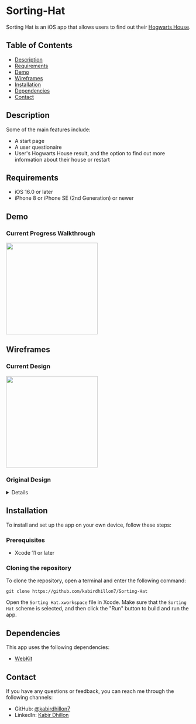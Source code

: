 # Sorting-Hat
Sorting Hat is an iOS app that allows users to find out their [Hogwarts House](https://www.wizardingworld.com/news/discover-your-hogwarts-house-on-wizarding-world).

## Table of Contents

- [Description](#description)
- [Requirements](#Requirements)
- [Demo](#demo)
- [Wireframes](#wireframes)
- [Installation](#installation)
- [Dependencies](#dependencies)
- [Contact](#contact)

## Description

Some of the main features include:

- A start page
- A user questionaire
- User's Hogwarts House result, and the option to find out more information about their house or restart

## Requirements

- iOS 16.0 or later
- iPhone 8 or iPhone SE (2nd Generation) or newer

## Demo
### Current Progress Walkthrough

<img src="https://user-images.githubusercontent.com/74223402/221764498-7b814598-744c-40f9-97c2-9934816a7cc6.gif" width=250><br>


## Wireframes
### Current Design
<img src="https://user-images.githubusercontent.com/74223402/221765780-249e9e25-8464-421e-a23b-90b9a9610563.png" width=250><br>

### Original Design
<details>
  <img src="https://user-images.githubusercontent.com/74223402/221765780-249e9e25-8464-421e-a23b-90b9a9610563.png" width=250><br>
</details>

## Installation

To install and set up the app on your own device, follow these steps:

### Prerequisites
- Xcode 11 or later

### Cloning the repository

To clone the repository, open a terminal and enter the following command:
```
git clone https://github.com/kabirdhillon7/Sorting-Hat
```

Open the `Sorting Hat.xworkspace` file in Xcode. Make sure that the `Sorting Hat` scheme is selected, and then click the "Run" button to build and run the app.

## Dependencies

This app uses the following dependencies:

- [WebKit](https://developer.apple.com/documentation/webkit)

## Contact

If you have any questions or feedback, you can reach me through the following channels:

- GitHub: [@kabirdhillon7](https://github.com/kabirdhillon7)
- LinkedIn: [Kabir Dhillon](https://www.linkedin.com/in/kabirdhillon/)
